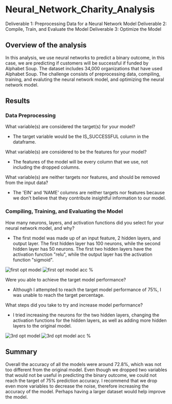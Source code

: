 # Neural_Network_Charity_Analysis
Deliverable 1: Preprocessing Data for a Neural Network Model
Deliverable 2: Compile, Train, and Evaluate the Model
Deliverable 3: Optimize the Model

## Overview of the analysis

In this analysis, we use neural networks to predict a binary outcome, in this case, we are predicting if customers will be successful if funded by Alphabet Soup. The dataset includes 34,000 organizations that have used Alphabet Soup. The challenge consists of preprocessing data, compiling, training, and evaluting the neural network model, and optimizing the neural network model.

## Results

### Data Preprocessing

What variable(s) are considered the target(s) for your model?

* The target variable would be the IS_SUCCESSFUL column in the dataframe.

What variable(s) are considered to be the features for your model?

* The features of the model will be every column that we use, not including the dropped columns.

What variable(s) are neither targets nor features, and should be removed from the input data?

* The 'EIN' and 'NAME' columns are neither targets nor features because we don't believe that they contribute insightful information to our model.

### Compiling, Training, and Evaluating the Model

How many neurons, layers, and activation functions did you select for your neural network model, and why?

* The first model was made up of an input feature, 2 hidden layers, and output layer. The first hidden layer has 100 neurons, while the second hidden layer has 50 neurons. The first two hidden layers have the activation function "relu", while the output layer has the activation function "sigmoid".

![first opt model](https://user-images.githubusercontent.com/88624677/149649984-632ad245-3f9b-4d73-9cbf-8aa18987efe4.png)
![first opt model acc %](https://user-images.githubusercontent.com/88624677/149649992-3265f915-8b74-44e5-a3fb-c525fd6990bb.png)



Were you able to achieve the target model performance?

* Although I attempted to reach the target model performance of 75%, I was unable to reach the target percentage.

What steps did you take to try and increase model performance?

* I tried increasing the neurons for the two hidden layers, changing the activation functions for the hidden layers, as well as adding more hidden layers to the original model.

![3rd opt model](https://user-images.githubusercontent.com/88624677/149650127-f2a85e45-0c92-425d-a98e-c3795fc6cc07.png)
![3rd opt model acc %](https://user-images.githubusercontent.com/88624677/149650130-a423b677-c91b-43b5-b026-a2f889d12d80.png)


## Summary

Overall the accuracy of all the models were around 72.8%, which was not too different from the original model. Even though we dropped two variables that would not be useful in predicting the binary outcome, we could not reach the target of 75% prediction accuracy. I recommend that we drop even more variables to decrease the noise, therefore increasing the accuracy of the model. Perhaps having a larger dataset would help improve the model.
